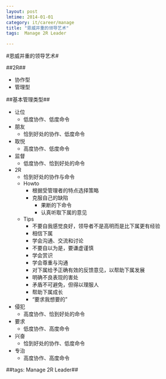 ```yaml
---
layout: post
lmtime: 2014-01-01
category: it/career/manage
title: "恩威并重的领导艺术"
tags:  Manage 2R Leader

---
```

#恩威并重的领导艺术#



##2R##
* 协作型
* 管理型



##基本管理类型##
* 让位
  * 低度协作、低度命令
* 朋友
  * 恰到好处的协作、低度命令
* 取悦
  * 高度协作、低度命令
* 监督
  * 低度协作、恰到好处的命令
* 2R
  * 恰到好处的协作与命令
  * Howto
    * 根据受管理者的特点选择策略
    * 克服自己的缺陷
      * 果断的下命令
      * 认真听取下属的意见
  * Tips
    * 不要自我感觉良好，领导者不是高明而是比下属更有经验
    * 相信下属
    * 学会沟通、交流和讨论
    * 不要自以为是，要谦虚谨慎
    * 学会赏识
    * 学会尊重与沟通
    * 对下属给予正确有效的反馈意见，以帮助下属发展
    * 明确不良表现的害处
    * 矛盾不可避免，但得以理服人
    * 帮助下属成长
    * “要求我想要的”
* 侵犯
  * 高度协作、恰到好处的命令
* 要求
  * 低度协作、高度命令
* 兴奋
  * 恰到好处的协作、低度命令
* 专治
  * 高度协作、高度命令



##tags: Manage 2R Leader##
